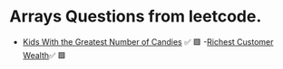 # Arrays Questions from leetcode.

- [Kids With the Greatest Number of Candies](https://leetcode.com/problems/kids-with-the-greatest-number-of-candies/) :white_check_mark: :green_square:
-[Richest Customer Wealth](https://leetcode.com/problems/richest-customer-wealth/):white_check_mark: :green_square:
